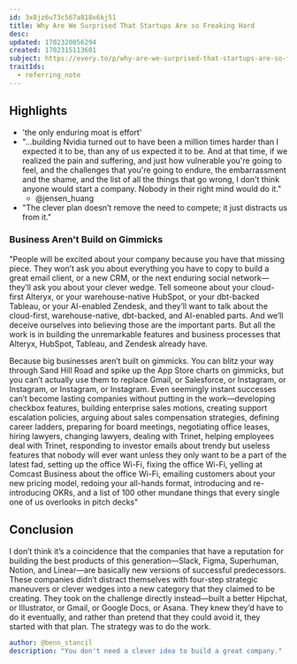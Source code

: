 ```yaml
---
id: 3x8jz6u73c567a818x6kj51
title: Why Are We Surprised That Startups Are so Freaking Hard
desc:
updated: 1702320056294
created: 1702315113601
subject: https://every.to/p/why-are-we-surprised-that-startups-are-so-freaking-hard
traitIds:
  - referring_note
---
```


## Highlights

- 'the only enduring moat is effort'
- "...building Nvidia turned out to have been a million times harder than I expected it to be, than any of us expected it to be. And at that time, if we realized the pain and suffering, and just how vulnerable you're going to feel, and the challenges that you're going to endure, the embarrassment and the shame, and the list of all the things that go wrong, I don't think anyone would start a company. Nobody in their right mind would do it."
  - @jensen_huang
- "The clever plan doesn’t remove the need to compete; it just distracts us from it."

### Business Aren't Build on Gimmicks

"People will be excited about your company because you have that missing piece. They won’t ask you about everything you have to copy to build a great email client, or a new CRM, or the next enduring social network—they’ll ask you about your clever wedge. Tell someone about your cloud-first Alteryx, or your warehouse-native HubSpot, or your dbt-backed Tableau, or your AI-enabled Zendesk, and they’ll want to talk about the cloud-first, warehouse-native, dbt-backed, and AI-enabled parts. And we’ll deceive ourselves into believing those are the important parts. But all the work is in building the unremarkable features and business processes that Alteryx, HubSpot, Tableau, and Zendesk already have.

Because big businesses aren’t built on gimmicks. You can blitz your way through Sand Hill Road and spike up the App Store charts on gimmicks, but you can’t actually use them to replace Gmail, or Salesforce, or Instagram, or Instagram, or Instagram, or Instagram. Even seemingly instant successes can’t become lasting companies without putting in the work—developing checkbox features, building enterprise sales motions, creating support escalation policies, arguing about sales compensation strategies, defining career ladders, preparing for board meetings, negotiating office leases, hiring lawyers, changing lawyers, dealing with Trinet, helping employees deal with Trinet, responding to investor emails about trendy but useless features that nobody will ever want unless they only want to be a part of the latest fad, setting up the office Wi-Fi, fixing the office Wi-Fi, yelling at Comcast Business about the office Wi-Fi, emailing customers about your new pricing model, redoing your all-hands format, introducing and re-introducing OKRs, and a list of 100 other mundane things that every single one of us overlooks in pitch decks"

## Conclusion

I don’t think it’s a coincidence that the companies that have a reputation for building the best products of this generation—Slack, Figma, Superhuman, Notion, and Linear—are basically new versions of successful predecessors. These companies didn’t distract themselves with four-step strategic maneuvers or clever wedges into a new category that they claimed to be creating. They took on the challenge directly instead—built a better Hipchat, or Illustrator, or Gmail, or Google Docs, or Asana. They knew they’d have to do it eventually, and rather than pretend that they could avoid it, they started with that plan. The strategy was to do the work.

```yaml
author: @benn_stancil
description: "You don't need a clever idea to build a great company."

```
